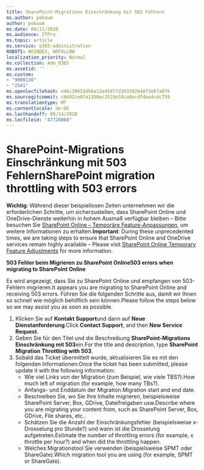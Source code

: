 ```yaml
---
title: SharePoint-Migrations Einschränkung mit 503 Fehlern
ms.author: pebaum
author: pebaum
ms.date: 04/21/2020
ms.audience: ITPro
ms.topic: article
ms.service: o365-administration
ROBOTS: NOINDEX, NOFOLLOW
localization_priority: Normal
ms.collection: Adm_O365
ms.assetid: ''
ms.custom:
- "9000136"
- "2541"
ms.openlocfilehash: e46c39652db6a13a45d77d303102b4873e67a076
ms.sourcegitcommit: c6692ce0fa1358ec3529e59ca0ecdfdea4cdc759
ms.translationtype: MT
ms.contentlocale: de-DE
ms.lasthandoff: 09/14/2020
ms.locfileid: "47720060"
---
```

# <a name="sharepoint-migration-throttling-with-503-errors"></a><span data-ttu-id="3def6-102">SharePoint-Migrations Einschränkung mit 503 Fehlern</span><span class="sxs-lookup"><span data-stu-id="3def6-102">SharePoint migration throttling with 503 errors</span></span>

<span data-ttu-id="3def6-103">**Wichtig**: Während dieser beispiellosen Zeiten unternehmen wir die erforderlichen Schritte, um sicherzustellen, dass SharePoint Online und OneDrive-Dienste weiterhin in hohem Ausmaß verfügbar bleiben – Bitte besuchen Sie [SharePoint Online – Temporäre Feature-Anpassungen](https://aka.ms/ODSPAdjustments), um weitere Informationen zu erhalten.</span><span class="sxs-lookup"><span data-stu-id="3def6-103">**Important**: During these unprecedented times, we are taking steps to ensure that SharePoint Online and OneDrive services remain highly available – Please visit [SharePoint Online Temporary Feature Adjustments](https://aka.ms/ODSPAdjustments) for more information.</span></span>

<span data-ttu-id="3def6-104">**503 Fehler beim Migrieren zu SharePoint Online**</span><span class="sxs-lookup"><span data-stu-id="3def6-104">**503 errors when migrating to SharePoint Online**</span></span>

<span data-ttu-id="3def6-105">Es wird angezeigt, dass Sie zu SharePoint Online und empfangen von 503-Fehlern migrieren.</span><span class="sxs-lookup"><span data-stu-id="3def6-105">It appears you are migrating to SharePoint Online and receiving 503 errors.</span></span> <span data-ttu-id="3def6-106">Führen Sie die folgenden Schritte aus, damit wir Ihnen so schnell wie möglich behilflich sein können.</span><span class="sxs-lookup"><span data-stu-id="3def6-106">Please follow the steps below so we may assist you as soon as possible.</span></span> 

1. <span data-ttu-id="3def6-107">Klicken Sie auf **Kontakt Support**und dann auf **Neue Dienstanforderung**.</span><span class="sxs-lookup"><span data-stu-id="3def6-107">Click **Contact Support**, and then **New Service Request**.</span></span>
2. <span data-ttu-id="3def6-108">Geben Sie für den Titel und die Beschreibung **SharePoint-Migrations Einschränkung mit 503**ein.</span><span class="sxs-lookup"><span data-stu-id="3def6-108">For the title and description, type **SharePoint Migration Throttling with 503**.</span></span>
3. <span data-ttu-id="3def6-109">Sobald das Ticket übermittelt wurde, aktualisieren Sie es mit den folgenden Informationen:</span><span class="sxs-lookup"><span data-stu-id="3def6-109">Once the ticket has been submitted, please update it with the following information:</span></span>
    - <span data-ttu-id="3def6-110">Wie viel Links von der Migration (zum Beispiel, wie viele TBS?).</span><span class="sxs-lookup"><span data-stu-id="3def6-110">How much left of migration (for example, how many TBs?).</span></span>
    - <span data-ttu-id="3def6-111">Anfangs- und Enddatum der Migration.</span><span class="sxs-lookup"><span data-stu-id="3def6-111">Migration start and end date.</span></span>
    - <span data-ttu-id="3def6-112">Beschreiben Sie, wo Sie Ihre Inhalte migrieren, beispielsweise SharePoint Server, Box, GDrive, Dateifreigaben usw.</span><span class="sxs-lookup"><span data-stu-id="3def6-112">Describe where you are migrating your content from, such as SharePoint Server, Box, GDrive, File shares, etc..</span></span>
    - <span data-ttu-id="3def6-113">Schätzen Sie die Anzahl der Einschränkungsfehler (beispielsweise x-Drosselung pro Stunde?) und wann ist die Drosselung aufgetreten.</span><span class="sxs-lookup"><span data-stu-id="3def6-113">Estimate the number of throttling errors (for example, x throttle per hour?) and when did the throttling happen.</span></span>
    - <span data-ttu-id="3def6-114">Welches Migrationstool Sie verwenden (beispielsweise SPMT oder ShareGate).</span><span class="sxs-lookup"><span data-stu-id="3def6-114">Which migration tool you are using (for example, SPMT or ShareGate).</span></span>


